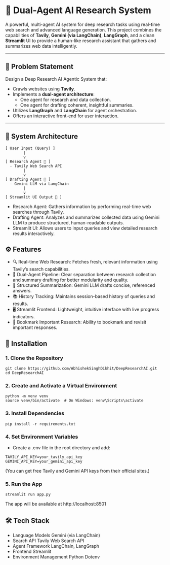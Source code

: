 # 🧠 Dual-Agent AI Research System

A powerful, multi-agent AI system for deep research tasks using real-time web search and advanced language generation. This project combines the capabilities of **Tavily**, **Gemini (via LangChain)**, **LangGraph**, and a clean **Streamlit** UI to provide a human-like research assistant that gathers and summarizes web data intelligently.

---

## 📌 Problem Statement

Design a Deep Research AI Agentic System that:
- Crawls websites using **Tavily**.
- Implements a **dual-agent architecture**:
  - One agent for research and data collection.
  - One agent for drafting coherent, insightful summaries.
- Utilizes **LangGraph** and **LangChain** for agent orchestration.
- Offers an interactive front-end for user interaction.

---

## 🧩 System Architecture

```
[ User Input (Query) ]
        |
        v
[ Research Agent 🧭 ]
  - Tavily Web Search API
        |
        v
[ Drafting Agent 📝 ]
  - Gemini LLM via LangChain
        |
        v
[ Streamlit UI Output 🎯 ]
```

- Research Agent: Gathers information by performing real-time web searches through Tavily.
- Drafting Agent: Analyzes and summarizes collected data using Gemini LLM to produce structured, human-readable outputs.
- Streamlit UI: Allows users to input queries and view detailed research results interactively.

## ⚙️ Features

- 🔍 Real-time Web Research: Fetches fresh, relevant information using Tavily’s search capabilities.
- 🤖 Dual-Agent Pipeline: Clear separation between research collection and summary drafting for better modularity and quality.
- 🧠 Structured Summarization: Gemini LLM drafts concise, referenced answers.
- 📚 History Tracking: Maintains session-based history of queries and results.
- 🖥️ Streamlit Frontend: Lightweight, intuitive interface with live progress indicators.
- 💾 Bookmark Important Research: Ability to bookmark and revisit important responses.


## 🚀 Installation
### 1. Clone the Repository
```
git clone https://github.com/AbhishekSinghDikhit/DeepResearchAI.git
cd DeepResearchAI
```

### 2. Create and Activate a Virtual Environment
```
python -m venv venv
source venv/bin/activate  # On Windows: venv\Scripts\activate
```
### 3. Install Dependencies
```
pip install -r requirements.txt
```

### 4. Set Environment Variables

- Create a .env file in the root directory and add:
```
TAVILY_API_KEY=your_tavily_api_key
GEMINI_API_KEY=your_gemini_api_key
```
(You can get free Tavily and Gemini API keys from their official sites.)

### 5. Run the App
```
streamlit run app.py
```
The app will be available at http://localhost:8501

## 🛠 Tech Stack

- Language Models         Gemini (via LangChain)
- Search API              Tavily Web Search API
- Agent Framework         LangChain, LangGraph
- Frontend                Streamlit
- Environment Management  Python Dotenv

  
